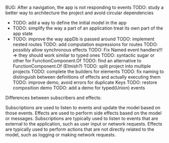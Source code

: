 

BUG: After a navigation, the app is not responding to events
TODO: study a better way to architecture the project and avoid circular dependencies
- TODO: add a way to define the initial model in the app
- TODO: simplify the way a part of an application treat its own part of the app state
- TODO: improve the way appDb is passed around
TODO: implement nested routes
TODO: add computation expressions for routes
TODO: possibly allow synchronous effects
TODO: Fix Named event handlers!!! => they should work similar to typed ones
TODO: syntactic sugar or other for FunctionComponent.Of
TODO: find an alternative to FunctionComponent.Of (Elmish?)
TODO: split project into multiple projects
TODO: complete the builders for elements
TODO: fix naming to distinguish between definitions of effects and actually executing them
TODO: improve demo, avoid errors for duplicate Keys
TODO: restore composition demo
TODO: add a demo for typed(Union) events

Differences between subscribers and effects:

Subscriptions are used to listen to events and update the model based on those events.
Effects are used to perform side effects based on the model or messages.
Subscriptions are typically used to listen to events that are external to the application, such as user input or network requests.
Effects are typically used to perform actions that are not directly related to the model, such as logging or making network requests.

